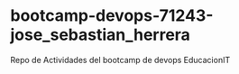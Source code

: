 # bootcamp-devops-71243-jose_sebastian_herrera
Repo de Actividades del bootcamp de devops EducacionIT
